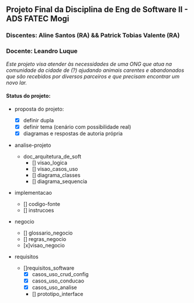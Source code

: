 
## Projeto Final da Disciplina de Eng de Software II - ADS FATEC Mogi
### Discentes: Aline Santos (RA) && Patrick Tobias  Valente (RA)
### Docente: Leandro Luque

*Este projeto visa atender às necessidades de uma ONG que atua na comunidade da cidade de (?) ajudando animais carentes e abandonados que são recebidos por diversos parceiros e que precisam encontrar um novo lar.*


#### Status do projeto:
* proposta do projeto:
	* [x] definir dupla
	* [x] definir tema (cenário com possibilidade real)
	* [x] diagramas e respostas de autoria própria
	
* analise-projeto
	* doc_arquitetura_de_soft
		* [] visao_logica
		* [] visao_casos_uso
		* [] diagrama_classes
		* [] diagrama_sequencia
* implementacao
	* [] codigo-fonte
	* [] instrucoes

* negocio
	* [] glossario_negocio
	* [] regras_negocio
	* [x]visao_negocio

* requisitos
	* []requisitos_software
		* [x] casos_uso_crud_config
		* [x] casos_uso_conducao
		* [x] casos_uso_analise
		* [] prototipo_interface



